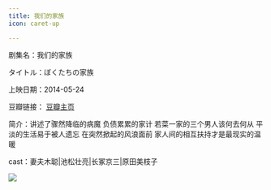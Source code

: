 ```yaml
---
title: 我们的家族
icon: caret-up

---
```


剧集名：我们的家族

タイトル：ぼくたちの家族

上映日期：2014-05-24

豆瓣链接： [豆瓣主页](https://movie.douban.com/subject/23776064/)

简介：讲述了骤然降临的病魔 负债累累的家计 若菜一家的三个男人该何去何从 平淡的生活易于被人遗忘 在突然掀起的风浪面前 家人间的相互扶持才是最现实的温暖 ​​​
​​​

cast：妻夫木聪|池松壮亮|长冢京三|原田美枝子

![](https://listpic.tsgsanjiao.com/movie/2014/2014wmdjz.jpg)
